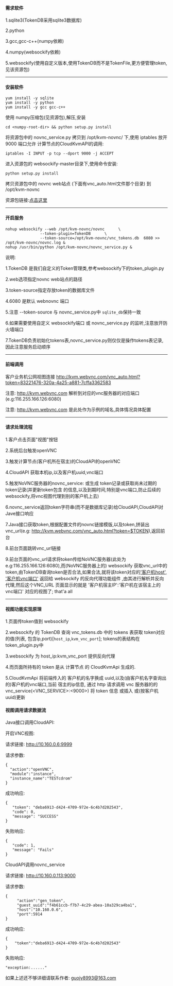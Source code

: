 #### 需求软件 ####
1.sqlite3(TokenDB采用sqlite3数据库)

2.python

3.gcc,gcc-c++(numpy依赖)

4.numpy(websockify依赖)

5.websockify(使用自定义版本,使用TokenDB而不是TokenFile,更方便管理token,见该资源包)

_ _ _

#### 安装软件 ####
```
yum install -y sqlite
yum install -y python
yum install -y gcc gcc-c++
```

使用 numpy压缩包(见资源包),解压,安装

```
cd <numpy-root-dir> && python setup.py install
```

将资源包中的 novnc_service.py 拷贝到 /opt/kvm-novnc/ 下,使用 iptables 放开 9000 端口允许
计算节点的CloudKvmAPI的调用:

```
iptables -I INPUT -p tcp --dport 9000 -j ACCEPT
```

进入资源包的 websockify-master目录下,使用命令安装:

```
python setup.py install
```

拷贝资源包中的 novnc web站点 (下面有vnc_auto.html文件那个目录) 到 /opt/kvm-novnc

资源包链接:[点击这里](https://github.com/guojy8993/TinyCloud/tree/master/novnc)

_ _ _

#### 开启服务 ####

```
nohup websockify --web /opt/kvm-novnc/novnc      \
               --token-plugin=TokenDB      \
               --token-source=/opt/kvm-novnc/vnc_tokens.db  6080 >> /opt/kvm-novnc/novnc.log &
nohup /usr/bin/python /opt/kvm-novnc/novnc_service.py &
```

说明:

1.TokenDB 是我们自定义的Token管理类,参考websockify下的token_plugin.py

2.web选项指定novnc web站点的路径

3.token-source指定存放token的数据库文件

4.6080 是默认 webnovnc 端口

5.注意 --token-source 与 novnc_service.py中 `sqlite_db`保持一致

6.如果需要使用自定义 websockify端口 或 novnc_service.py 的监听,注意放开防火墙端口

7.TokenDB负责初始化tokens表,novnc_service.py则仅仅是操作tokens表记录,因此注意服务启动顺序

_ _ _

#### 前端调用 ####

客户业务机公网视图连接 http://kvm.webvnc.com/vnc_auto.html?token=83221476-320a-4a25-a881-7cffa3362583

注意: http://kvm.webvnc.com 解析到对应的vnc服务器的对应端口(e.g:116.255.166.126:6080)

注意: http://kvm.webvnc.com 是此处作为示例的域名,具体情况具体配置

_ _ _

#### 请求处理流程 ####
1.客户点击页面"视图"按钮

2.系统后台触发openVNC

3.触发计算节点(客户机所在宿主)的CloudAPI的openVNC

4.CloudAPI 获取本机ip,以及客户机uuid,vnc端口

5.触发NoVNC服务器的novnc_service: 或生成 token记录或获取尚未过期的token记录(并更新token包含
  的信息,以及到期时间,特别是vnc端口,防止后续的websockify,将vnc视图代理到别的客户机上去) 

6.novnc_service返回token字符串(而不是数据库记录)给CloudAPI,CloudAPI对Jave接口响应

7.Java接口获取token,根据配置文件的novnc链接模版,以及token,拼装出vnc_url(e.g:
  http://kvm.webvnc.com/vnc_auto.html?token=$TOKEN),返回前台

8.前台页面跳转vnc_url链接

9.前台页面的vnc_url请求将token传给NoVNC服务器(此处为e.g:116.255.166.126:6080),而(NoVNC服务器上的)
  websockify 获取vnc_url中的token,由TokenDB查询token是否合法,如果合法,就将该token对应的['客户机host',
  '客户机vnc端口'](列表形式) 返回给 websockify 的反向代理功能组件 ,由其进行解析并反向代理,然后这个VNC_URL
  页面显示的就是 '客户机宿主IP':'客户机在该宿主上的vnc端口' 对应的视图了; that'a all

_ _ _

#### 视图功能实现原理 ####
1.页面传token值到 websockify

2.websockify 的 TokenDB 查询 vnc_tokens.db 中的 tokens 表获取 token对应的值(列表,
  包含ip,port)[`host_ip`,`kvm_vnc_port`]; tokens的表结构在 token_plugin.py中

3.websockify 为 host_ip:kvm_vnc_port 提供反向代理

4.而页面所持有的 token 是从 计算节点 的 CloudKvmApi 生成的.

5.CloudKvmApi 将前端传入的 客户机的名字换成 uuid,以及(由客户机名字查询出的)客户机的vnc端口,当前
  宿主的ip信息, 通过 http 请求调用 vnc 服务器的的 vnc_service(<VNC_SERVICE>:<9000>) 将 token
  信息 或插入 或(按客户机uuid)更新

#### 视图调用请求数据流 ####

Java接口调用CloudAPI:

开启VNC视图:

请求链接: http://10.160.0.6:9999

请求参数:
```
{
  "action":"openVNC",
  "module":"instance",
  "instance_name":"TESTcdrom"
}
```

成功响应:

```
{
   "token": "deba6913-d424-4709-972e-6c4b7d202543", 
   "code": 0, 
   "message": "SUCCESS"
}
```

失败响应:

```
{
   "code": 1, 
   "message": "Fails"
}
```

CloudAPI调用novnc_service

请求链接: http://10.160.0.113:9000

请求参数:
```
{
     "action":"gen_token",
     "guest_uuid":"f4b61ccb-f7b7-4c29-abea-10a329ca4ba1",
     "host":"10.160.0.6",
     "port":5914
}
```

成功响应:

```
{
    "token":"deba6913-d424-4709-972e-6c4b7d202543"
}
```
失败响应:
```
"exception:......"
```

如果上述还不够详细请联系作者: guojy8993@163.com
